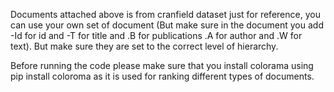 Documents attached above is from cranfield dataset just for reference, you can use your own set of document (But make sure in the document you add -Id for id and -T for title and .B for publications .A for author and .W for text). But make sure they are set to the correct level of hierarchy.

Before running the code please make sure that you install colorama using pip install coloroma as it is used for ranking different types of documents.
